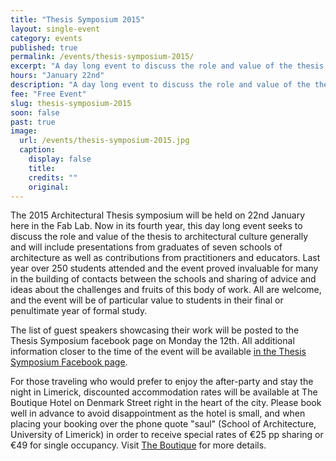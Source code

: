 ```yaml
---
title: "Thesis Symposium 2015"
layout: single-event
category: events
published: true
permalink: /events/thesis-symposium-2015/
excerpt: "A day long event to discuss the role and value of the thesis to architectural culture"
hours: "January 22nd"
description: "A day long event to discuss the role and value of the thesis to architectural culture. January 22nd"
fee: "Free Event"
slug: thesis-symposium-2015
soon: false
past: true
image:
  url: /events/thesis-symposium-2015.jpg
  caption:
    display: false
    title: 
    credits: ""
    original: 
---
```


The 2015 Architectural Thesis symposium will be held on 22nd January here in the Fab Lab. Now in its fourth year, this day long event seeks to discuss the role and value of the thesis to architectural culture generally and will include presentations from graduates of seven schools of architecture as well as contributions from practitioners and educators. Last year over 250 students attended and the event proved invaluable for many in the building of contacts between the schools and sharing of advice and ideas about the challenges and fruits of this body of work. All are welcome, and the event will be of particular value to students in their final or penultimate year of formal study. 

The list of guest speakers showcasing their work will be posted to the Thesis Symposium facebook page on Monday the 12th. All additional information closer to the time of the event will be available [in the Thesis Symposium Facebook page](https://www.facebook.com/ThesisSymposium). 

For those traveling who would prefer to enjoy the after-party and stay the night in Limerick, discounted accommodation rates will be available at The Boutique Hotel on Denmark Street right in the heart of the city. Please book well in advance to avoid disappointment as the hotel is small, and when placing your booking over the phone quote "saul" (School of Architecture, University of Limerick) in order to receive special rates of €25 pp sharing or €49 for single occupancy. Visit [The Boutique](http://www.theboutique.ie/accommodation.html) for more details.
